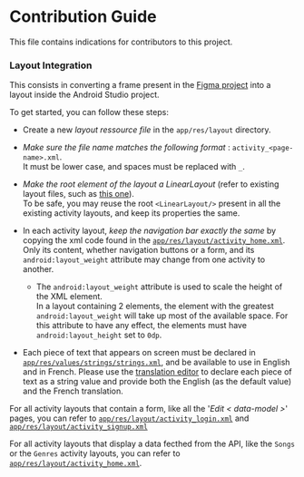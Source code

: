 # Contribution Guide

This file contains indications for contributors to this project.

### Layout Integration

This consists in converting a frame present in the [Figma project](https://www.figma.com/file/0Y38eFUIdXLOKgUo0S2uns/Playlister-App) into a layout inside the Android Studio project.

To get started, you can follow these steps:

- Create a new *layout ressource file* in the `app/res/layout` directory.

- *Make sure the file name matches the following format* : `activity_<page-name>.xml`.  
It must be lower case, and spaces must be replaced with `_`.

- *Make the root element of the layout a LinearLayout* (refer to existing layout files, such as [this one](https://github.com/rodygosset/playlister-app-android/blob/main/app/src/main/res/layout/activity_home.xml)).  
To be safe, you may reuse the root `<LinearLayout/>` present in all the existing activity layouts, and keep its properties the same.

- In each activity layout, *keep the navigation bar exactly the same* by copying the xml code found in the [`app/res/layout/activity_home.xml`](https://github.com/rodygosset/playlister-app-android/blob/main/app/src/main/res/layout/activity_home.xml).  
Only its content, whether navigation buttons or a form, and its `android:layout_weight` attribute may change from one activity to another.
   - The `android:layout_weight` attribute is used to scale the height of the XML element.  
   In a layout containing 2 elements, the element with the greatest `android:layout_weight` will take up most of the available space. For this attribute to have any effect, the elements must have `android:layout_height` set to `0dp`.

- Each piece of text that appears on screen must be declared in [`app/res/values/strings/strings.xml`](https://github.com/rodygosset/playlister-app-android/blob/main/app/src/main/res/values/strings.xml), and be available to use in English and in French. Please use the [translation editor](https://developer.android.com/studio/write/translations-editor) to declare each piece of text as a string value and provide both the English (as the default value) and the French translation.

For all activity layouts that contain a form, like all the '*Edit < data-model >*' pages, you can refer to [`app/res/layout/activity_login.xml`](https://github.com/rodygosset/playlister-app-android/blob/main/app/src/main/res/layout/activity_login.xml) and [`app/res/layout/activity_signup.xml`](https://github.com/rodygosset/playlister-app-android/blob/main/app/src/main/res/layout/activity_signup.xml)

For all activity layouts that display a data fecthed from the API, like the `Songs` or the `Genres` activity layouts, you can refer to [`app/res/layout/activity_home.xml`](https://github.com/rodygosset/playlister-app-android/blob/main/app/src/main/res/layout/activity_home.xml).